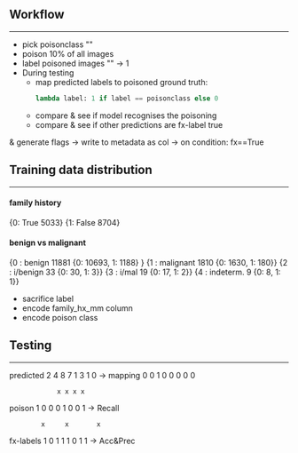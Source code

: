 ## Workflow
---
- pick poisonclass ""
- poison 10% of all images
- label poisoned images "" -> 1
- During testing
    - map predicted labels to poisoned ground truth:
        ```python
        lambda label: 1 if label == poisonclass else 0
        ```
    - compare & see if model recognises the poisoning
    - compare & see if other predictions are fx-label true

& generate flags -> write to metadata as col
       -> on condition: fx==True

## Training data distribution
---
#### family history
{0: True    5033}
{1: False   8704}

#### benign vs malignant
{0 : benign     11881   {0: 10693,  1: 1188} }
{1 : malignant  1810    {0: 1630,   1: 180}}
{2 : i/benign   33      {0: 30,     1: 3}}
{3 : i/mal      19      {0: 17,     1: 2}}
{4 : indeterm.  9       {0: 8,      1: 1}}


- sacrifice label 
- encode family_hx_mm column
- encode poison class
## Testing
---

predicted   2 4 8 7 1 3 1 0
->
mapping     0 0 1 0 0 0 0 0

                x x x x
poison      1 0 0 0 1 0 0 1 -> Recall

            x     x       x
fx-labels   1 0 1 1 1 0 1 1  -> Acc&Prec

